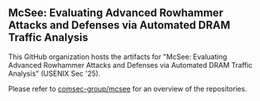## McSee: Evaluating Advanced Rowhammer Attacks and Defenses via Automated DRAM Traffic Analysis

This GitHub organization hosts the artifacts for "McSee: Evaluating Advanced Rowhammer Attacks and Defenses via Automated DRAM Traffic Analysis" (USENIX Sec '25).

Please refer to [comsec-group/mcsee](https://github.com/comsec-group/mcsee) for an overview of the repositories.
